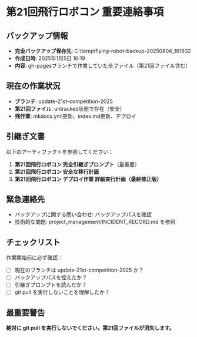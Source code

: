 # 第21回飛行ロボコン 重要連絡事項

## バックアップ情報
- **完全バックアップ保存先**: C:\temp\flying-robot-backup-20250804_161932
- **作成日時**: 2025年1月5日 16:19
- **内容**: gh-pagesブランチで作業していた全ファイル（第21回ファイル含む）

## 現在の作業状況
- **ブランチ**: update-21st-competition-2025
- **第21回ファイル**: untracked状態で存在（安全）
- **残作業**: mkdocs.yml更新、index.md更新、デプロイ

## 引継ぎ文書
以下のアーティファクトを参照してください：
1. **第21回飛行ロボコン 完全引継ぎプロンプト**（最重要）
2. **第21回飛行ロボコン 安全な移行計画**
3. **第21回飛行ロボコン デプロイ作業 詳細実行計画（最終修正版）**

## 緊急連絡先
- バックアップに関する問い合わせ: バックアップパスを確認
- 技術的な問題: project_management/INCIDENT_RECORD.md を参照

## チェックリスト
作業開始前に必ず確認：
- [ ] 現在のブランチは update-21st-competition-2025 か？
- [ ] バックアップパスを控えたか？
- [ ] 引継ぎプロンプトを読んだか？
- [ ] git pull を実行しないことを理解したか？

## 最重要警告
**絶対に git pull を実行しないでください。第21回ファイルが消失します。**